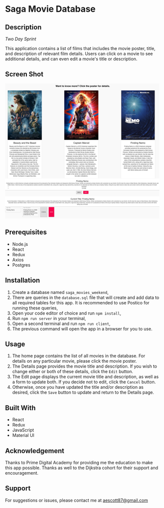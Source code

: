 # Saga Movie Database

## Description
*Two Day Sprint*

This application contains a list of films that includes the movie poster, title, and description of relevant film details. Users can click on a movie to see additional details, and can even edit a movie's title or description.

## Screen Shot

![View of Home Page](home-page.png)
![View of Details Page](details-page.png)
![View of Edit Page](edit-page.png)

## Prerequisites 
- Node.js
- React
- Redux
- Axios
- Postgres

## Installation
1. Create a database named `saga_movies_weekend`,
2. There are queries in the `database.sql` file that will create and add data to all required tables for this app. It is recommended to use Postico for running these queries,
3. Open your code editor of choice and run `npm install`,
4. Run `npm run server` in your terminal,
5. Open a second terminal and run `npm run client`,
6. The previous command will open the app in a browser for you to use.

## Usage
1. The home page contains the list of all movies in the database. For details on any particular movie, please click the movie poster.
2. The Details page provides the movie title and description. If you wish to change either or both of these details, click the `Edit` button.
3. The Edit page displays the current movie title and description, as well as a form to update both. If you decide not to edit, click the `Cancel` button.
4. Otherwise, once you have updated the title and/or description as desired, click the `Save` button to update and return to the Details page.

## Built With
- React
- Redux
- JavaScript
- Material UI

## Acknowledgement
Thanks to Prime Digital Academy for providing me the education to make this app possible. Thanks as well to the Dijkstra cohort for their support and encouragement.

## Support
For suggestions or issues, please contact me at aescott87@gmail.com
